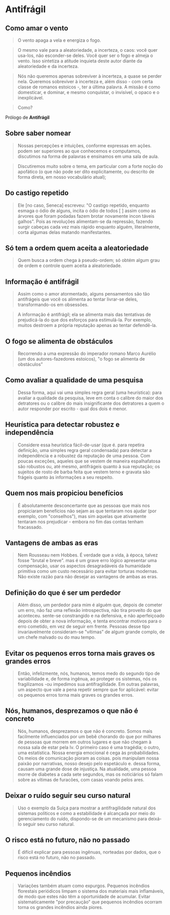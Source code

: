 # Antifrágil

## Como amar o vento

> O vento apaga a vela e energiza o fogo.

> O mesmo vale para a aleatoriedade, a incerteza, o caos: você quer usa-los, não esconder-se deles. Você quer ser o fogo e almeja o vento. Isso sintetiza a atitude inquieta deste autor diante da aleatoriedade e da incerteza.

> Nós não queremos apenas sobreviver à incerteza, a quase se perder nela. Queremos sobreviver à incerteza e, além disso - com certa classe de romanos estoicos -, ter a última palavra. A missão é como domesticar, e dominar, e mesmo conquistar, o invisível, o opaco e o inexplicável.

> Como?

Prólogo de **Antifrágil**

## Sobre saber nomear

> Nossas percepções e intuições, conforme expressas em ações. podem ser superiores ao que conhecemos e computamos, discutimos na forma de palavras e ensinamos em uma sala de aula.

> Discutiremos muito sobre o tema, em particular com a forte noção do apofático (o que não pode ser dito explicitamente, ou descrito de forma direta, em nosso vocabulário atual);

## Do castigo repetido

> Ele [no caso, Seneca] escreveu: "O castigo repetido, enquanto esmaga o ódio de alguns, incita o ódio de todos [ ] assim como as árvores que foram podadas fazem brotar novamente incon táveis galhos". Pois as revoluções alimentam-se da repressão, fazendo surgir cabeças cada vez mais rápido enquanto alguém, literalmente, corta algumas delas matando manifestantes.

## Só tem a ordem quem aceita a aleatoriedade

> Quem busca a ordem chega à pseudo-ordem; só obtém algum grau de ordem e controle quem aceita a aleatoriedade.

## Informação é antifrágil

> Assim como o amor atormentado, alguns pensamentos são tão antifrágeis que você os alimenta ao tentar livrar-se deles, transformando-os em obsessões.

> A informação é antifrágil; ela se alimenta mais das tentativas de prejudicá-la do que dos esforços para estimulá-la. Por exemplo, muitos destroem a própria reputação apenas ao tentar defendê-la.

## O fogo se alimenta de obstáculos

> Recorrendo a uma expressão do imperador romano Marco Aurélio (um dos autores-fazedores estoicos), "o fogo se alimenta de obstáculos”

## Como avaliar a qualidade de uma pesquisa

> Dessa forma, aqui vai uma simples regra geral (uma heurística): para avaliar a qualidade da pesquisa, leve em conta o calibre do maior dos detratores ou o calibre do mais insignificante dos detratores a quem o autor responder por escrito - qual dos dois é menor.

## Heurística para detectar robustez e independência

> Considere essa heurística fácil-de-usar (que é. para repetira definição, uma simples regra geral condensada) para detectar a independência e a robustez da reputação de uma pessoa. Com poucas exceções, aqueles que se vestem de maneira espalhafatosa são robustos ou, até mesmo, antifrágeis quanto à sua reputação; os sujeitos de rosto de barba feita que vestem terno e gravata são frágeis quanto às informações a seu respeito.

## Quem nos mais propiciou benefícios

> É absolutamente desconcertante que as pessoas que mais nos propiciaram benefícios não sejam as que tentaram nos ajudar (por exemplo, com "conselhos"), mas sim aquelas que ativamente tentaram nos prejudicar - embora no fim das contas tenham fracassado.

## Vantagens de ambas as eras

> Nem Rousseau nem Hobbes. É verdade que a vida, à época, talvez fosse "brutal e breve". mas é um grave erro lógico apresentar uma compensação, usar os aspectos desagradáveis da humanidade primitiva como um custo necessário para evitar torturas modernas. Não existe razão para não desejar as vantagens de ambas as eras.

## Definição do que é ser um perdedor

> Além disso, um perdedor para mim é alguém que, depois de cometer um erro, não faz uma reflexão introspectiva, não tira proveito do que aconteceu. sente-se constrangido e na defensiva, e não aperfeiçoado depois de obter a nova informação, e tenta encontrar motivos para o erro cometido, em vez de seguir em frente. Pessoas desse tipo invariavelmente consideram-se "vítimas” de algum grande complo, de um chefe malvado ou do mau tempo.

## Evitar os pequenos erros torna mais graves os grandes erros

> Então, infelizmente, nós, humanos, temos medo do segundo tipo de variabilidade e, de forma ingênua, ao proteger os sistemas, nós os fragilizamos -ou impedimos sua antifragilidade. Em outras palavras, um aspecto que vale a pena repetir sempre que for aplicável: evitar os pequenos erros torna mais graves os grandes erros.

## Nós, humanos, desprezamos o que não é concreto

> Nós, humanos, desprezamos o que não é concreto. Somos mais facilmente influenciados por um bebê chorando do que por milhares de pessoas que morrem em outros lugares e que não chegam à nossa sala de estar pela Iv. O primeiro caso é uma tragédia; o outro, uma estatística. Nossa energia emocional é cega às probabilidades. Os meios de comunicação pioram as coisas. pois manipulam nossa paixão por narrativas, nosso desejo pelo espetáculo e. dessa forma, causam uma grande dose de injustiça. Na atualidade, uma pessoa morre de diabetes a cada sete segundos, mas os noticiários só falam sobre as vítimas de furacões, com casas voando pelos ares.

## Deixar o ruído seguir seu curso natural

> Uso o exemplo da Suíça para mostrar a antifragilidade natural dos sistemas políticos e como a estabilidade é alcançada por meio do gerenciamento do ruído, dispondo-se de um mecanismo para deixá-lo seguir seu curso natural.

## O risco está no futuro, não no passado

> É difícil explicar para pessoas ingênuas, norteadas por dados, que o risco está no futuro, não no passado.

## Pequenos incêndios

> Variações também atuam como expurgos. Pequenos incêndios florestais periódicos limpam o sistema dos materiais mais inflamáveis, de modo que estes não têm a oportunidade de acumular. Evitar sistematicamente "por precaução" que pequenos incêndios ocorram torna os grandes incêndios ainda piores.
